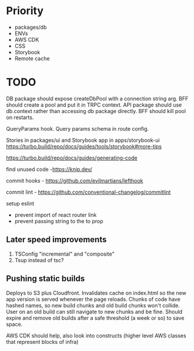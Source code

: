 # Priority
- packages/db
- ENVs
- AWS CDK
- CSS
- Storybook
- Remote cache

# TODO

DB package should expose createDbPool with a connection string arg.
BFF should create a pool and put it in TRPC context.
API package should use db.context rather than accessing db package directly.
BFF should kill pool on restarts.

QueryParams hook.
Query params schema in route config.

Stories in packages/ui and Storybook app in apps/storybook-ui https://turbo.build/repo/docs/guides/tools/storybook#more-tips

https://turbo.build/repo/docs/guides/generating-code

find unused code -https://knip.dev/

commit hooks - https://github.com/evilmartians/lefthook

commit lint - https://github.com/conventional-changelog/commitlint

setup eslint
- prevent import of react router link
- prevent passing string to the to prop

## Later speed improvements

1. TSConfig "incremental" and "composite"
2. Tsup instead of tsc?

## Pushing static builds

Deploys to S3 plus Cloudfront.
Invalidates cache on index.html so the new app version is served whenever the page reloads.
Chunks of code have hashed names, so new build chunks and old build chunks won't collide.
User on an old build can still navigate to new chunks and be fine.
Should expire and remove old builds after a safe threshold (a week or so) to save space.

AWS CDK should help, also look into constructs (higher level AWS classes that represent blocks of infra)

